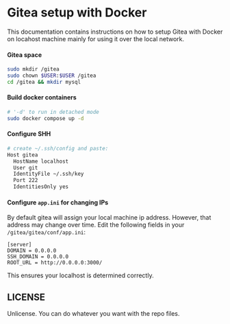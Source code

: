 # Gitea setup with Docker
This documentation contains instructions on how to setup Gitea with Docker on locahost machine mainly for using it over the local network.

#### Gitea space
```sh
sudo mkdir /gitea
sudo chown $USER:$USER /gitea
cd /gitea && mkdir mysql
```

#### Build docker containers
```sh
# '-d' to run in detached mode
sudo docker compose up -d
```

#### Configure SHH
```sh
# create ~/.ssh/config and paste:
Host gitea
  HostName localhost
  User git
  IdentityFile ~/.ssh/key
  Port 222
  IdentitiesOnly yes
```

#### Configure `app.ini` for changing IPs
By default gitea will assign your local machine ip address. However, that address may change over time. Edit the following fields in your `/gitea/gitea/conf/app.ini`:
```
[server]
DOMAIN = 0.0.0.0
SSH_DOMAIN = 0.0.0.0
ROOT_URL = http://0.0.0.0:3000/
```

This ensures your localhost is determined correctly.

## LICENSE
Unlicense. You can do whatever you want with the repo files.
